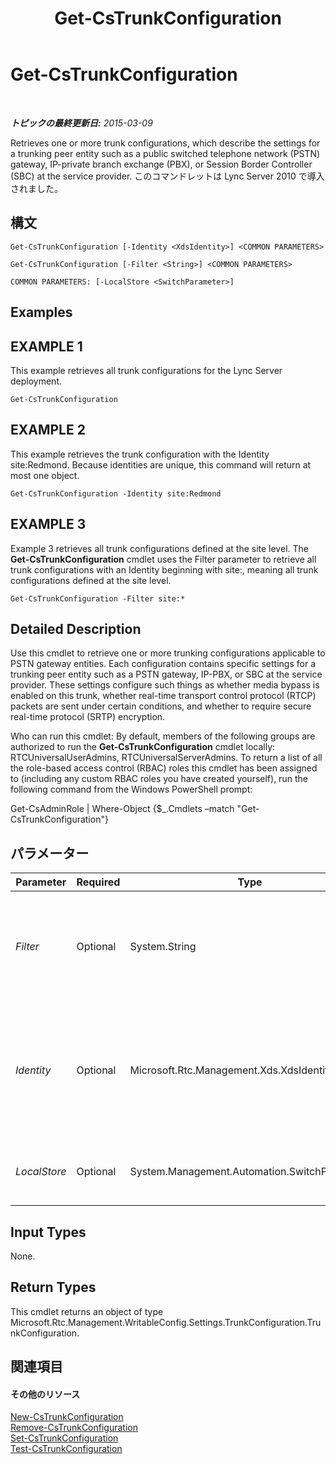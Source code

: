 ﻿---
title: Get-CsTrunkConfiguration
TOCTitle: Get-CsTrunkConfiguration
ms:assetid: 15951113-5f96-4f44-8cad-9ff97fb5dfd6
ms:mtpsurl: https://technet.microsoft.com/ja-jp/library/Gg398224(v=OCS.15)
ms:contentKeyID: 48271364
ms.date: 05/19/2016
mtps_version: v=OCS.15
ms.translationtype: HT
---

# Get-CsTrunkConfiguration

 

_**トピックの最終更新日:** 2015-03-09_

Retrieves one or more trunk configurations, which describe the settings for a trunking peer entity such as a public switched telephone network (PSTN) gateway, IP-private branch exchange (PBX), or Session Border Controller (SBC) at the service provider. このコマンドレットは Lync Server 2010 で導入されました。

## 構文

    Get-CsTrunkConfiguration [-Identity <XdsIdentity>] <COMMON PARAMETERS>

    Get-CsTrunkConfiguration [-Filter <String>] <COMMON PARAMETERS>

    COMMON PARAMETERS: [-LocalStore <SwitchParameter>]

## Examples

## EXAMPLE 1

This example retrieves all trunk configurations for the Lync Server deployment.

    Get-CsTrunkConfiguration

## EXAMPLE 2

This example retrieves the trunk configuration with the Identity site:Redmond. Because identities are unique, this command will return at most one object.

    Get-CsTrunkConfiguration -Identity site:Redmond

## EXAMPLE 3

Example 3 retrieves all trunk configurations defined at the site level. The **Get-CsTrunkConfiguration** cmdlet uses the Filter parameter to retrieve all trunk configurations with an Identity beginning with site:, meaning all trunk configurations defined at the site level.

    Get-CsTrunkConfiguration -Filter site:*

## Detailed Description

Use this cmdlet to retrieve one or more trunking configurations applicable to PSTN gateway entities. Each configuration contains specific settings for a trunking peer entity such as a PSTN gateway, IP-PBX, or SBC at the service provider. These settings configure such things as whether media bypass is enabled on this trunk, whether real-time transport control protocol (RTCP) packets are sent under certain conditions, and whether to require secure real-time protocol (SRTP) encryption.

Who can run this cmdlet: By default, members of the following groups are authorized to run the **Get-CsTrunkConfiguration** cmdlet locally: RTCUniversalUserAdmins, RTCUniversalServerAdmins. To return a list of all the role-based access control (RBAC) roles this cmdlet has been assigned to (including any custom RBAC roles you have created yourself), run the following command from the Windows PowerShell prompt:

Get-CsAdminRole | Where-Object {$\_.Cmdlets –match "Get-CsTrunkConfiguration"}

## パラメーター


<table>
<colgroup>
<col style="width: 25%" />
<col style="width: 25%" />
<col style="width: 25%" />
<col style="width: 25%" />
</colgroup>
<thead>
<tr class="header">
<th>Parameter</th>
<th>Required</th>
<th>Type</th>
<th>Description</th>
</tr>
</thead>
<tbody>
<tr class="odd">
<td><p><em>Filter</em></p></td>
<td><p>Optional</p></td>
<td><p>System.String</p></td>
<td><p>This parameter accepts a wildcard string and returns all trunk configurations with identities matching that string. For example, a Filter value of site:* will return all trunk configurations defined at the site level.</p></td>
</tr>
<tr class="even">
<td><p><em>Identity</em></p></td>
<td><p>Optional</p></td>
<td><p>Microsoft.Rtc.Management.Xds.XdsIdentity</p></td>
<td><p>The unique identifier of the trunk configuration you want to retrieve. Trunk configurations can be defined at the Global scope, the Site scope, or at the Service scope for a PSTN Gateway service. For example, site:Redmond (for site) or PstnGateway:Redmond.litwareinc.com (for service).</p></td>
</tr>
<tr class="odd">
<td><p><em>LocalStore</em></p></td>
<td><p>Optional</p></td>
<td><p>System.Management.Automation.SwitchParameter</p></td>
<td><p>Retrieves the trunk configuration from the local replica of the 中央管理ストア, rather than the 中央管理ストア itself.</p></td>
</tr>
</tbody>
</table>


## Input Types

None.

## Return Types

This cmdlet returns an object of type Microsoft.Rtc.Management.WritableConfig.Settings.TrunkConfiguration.TrunkConfiguration.

## 関連項目

#### その他のリソース

[New-CsTrunkConfiguration](new-cstrunkconfiguration.md)  
[Remove-CsTrunkConfiguration](remove-cstrunkconfiguration.md)  
[Set-CsTrunkConfiguration](set-cstrunkconfiguration.md)  
[Test-CsTrunkConfiguration](test-cstrunkconfiguration.md)

